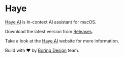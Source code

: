 # Haye

[Haye AI](https://haye.ai) is In-context AI assistant for macOS.

Download the latest version from [Releases](https://github.com/boring-design/haye-distro/releases).

Take a look at the [Haye AI](https://haye.ai) website for more information.

Build with ❤️ by [Boring Design](https://boringboring.design/) team.
